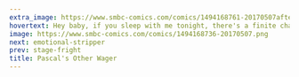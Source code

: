 ```yaml
---
extra_image: https://www.smbc-comics.com/comics/1494168761-20170507after.png
hovertext: Hey baby, if you sleep with me tonight, there's a finite chance of infinite pleasure.
image: https://www.smbc-comics.com/comics/1494168736-20170507.png
next: emotional-stripper
prev: stage-fright
title: Pascal's Other Wager
---
```

